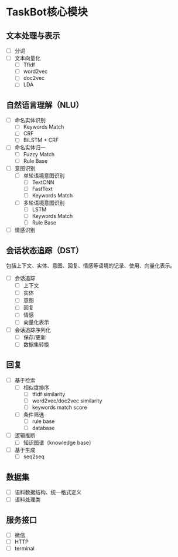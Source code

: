 # TaskBot核心模块

## 文本处理与表示

- [ ] 分词
- [ ] 文本向量化
  - [ ] Tfidf
  - [ ] word2vec
  - [ ] doc2vec
  - [ ] LDA

## 自然语言理解（NLU）
- [ ] 命名实体识别
  - [ ] Keywords Match
  - [ ] CRF
  - [ ] BiLSTM + CRF
- [ ] 命名实体归一
  - [ ] Fuzzy Match
  - [ ] Rule Base
- [ ] 意图识别
  - [ ] 单轮语境意图识别
    - [ ] TextCNN
    - [ ] FastText
    - [ ] Keywords Match
  - [ ] 多轮语境意图识别
    - [ ] LSTM
    - [ ] Keywords Match
    - [ ] Rule Base
- [ ] 情感识别

## 会话状态追踪（DST）

包括上下文、实体、意图、回复、情感等语境的记录、使用、向量化表示。
- [ ] 会话追踪
  - [ ] 上下文
  - [ ] 实体
  - [ ] 意图
  - [ ] 回复
  - [ ] 情感
  - [ ] 向量化表示

- [ ] 会话追踪序列化
  - [ ] 保存/更新
  - [ ] 数据集转换

## 回复

- [ ] 基于检索
  - [ ] 相似度排序
    - [ ] tfidf similarity
    - [ ] word2vec/doc2vec similarity
    - [ ] keywords match score
  - [ ] 条件筛选
    - [ ] rule base
    - [ ] database
- [ ] 逻辑推断
  - [ ] 知识图谱（knowledge base）
- [ ] 基于生成
  - [ ] seq2seq
  
## 数据集

- [ ] 语料数据结构、统一格式定义
- [ ] 语料处理类

## 服务接口
- [ ] 微信
- [ ] HTTP
- [ ] terminal